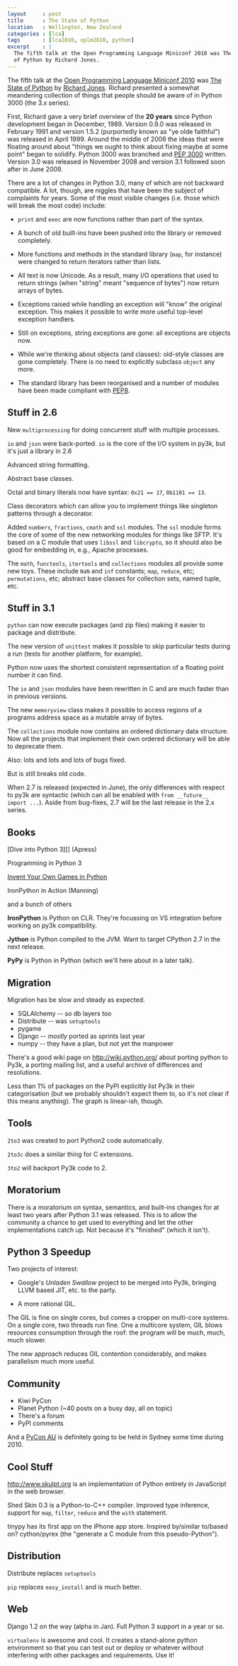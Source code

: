 ```yaml
---
layout     : post
title      : The State of Python
location   : Wellington, New Zealand
categories : [lca]
tags       : [lca2010, oplm2010, python]
excerpt    : |
  The fifth talk at the Open Programming Language Miniconf 2010 was The State
  of Python by Richard Jones.
---
```


The fifth talk at the [Open Programming Language Miniconf 2010][oplm2010] was
[The State of Python][talk] by [Richard Jones][rj]. Richard presented a
somewhat meandering collection of things that people should be aware of in
Python 3000 (the 3.x series).

[oplm2010]: http://blogs.tucs.org.au/oplm/
[talk]: http://blogs.tucs.org.au/oplm/programme/#python3
[rj]: http://mechanicalcat.net/richard

First, Richard gave a very brief overview of the **20 years** since Python
development began in December, 1989. Version 0.9.0 was released in February
1991 and version 1.5.2 (purportedly known as "ye olde faithful") was released
in April 1999. Around the middle of 2006 the ideas that were floating around
about "things we ought to think about fixing maybe at some point" began to
solidify. Python 3000 was branched and [PEP 3000][pep3000] written. Version
3.0 was released in November 2008 and version 3.1 followed soon after in June
2009.

[pep3000]: http://www.python.org/dev/peps/pep-3000/

There are a lot of changes in Python 3.0, many of which are not backward
compatible. A lot, though, are niggles that have been the subject of
complaints for years. Some of the most visible changes (i.e. those which will
break the most code) include:

* `print` and `exec` are now functions rather than part of the syntax.

* A bunch of old built-ins have been pushed into the library or removed
  completely.

* More functions and methods in the standard library (`map`, for instance)
  were changed to return iterators rather than lists.

* All text is now Unicode. As a result, many I/O operations that used to
  return strings (when "string" meant "sequence of bytes") now return arrays
  of bytes.

* Exceptions raised while handling an exception will "know" the original
  exception. This makes it possible to write more useful top-level exception
  handlers.

* Still on exceptions, string exceptions are gone: all exceptions are objects
  now.

* While we're thinking about objects (and classes): old-style classes are gone
  completely. There is no need to explicitly subclass `object` any more.

* The standard library has been reorganised and a number of modules have been
  made compliant with [PEP8][pep8].

[pep8]: http://www.python.org/dev/peps/pep-0008/


Stuff in 2.6
------------

New `multiprocessing` for doing concurrent stuff with multiple processes.

`io` and `json` were back-ported. `io` is the core of the I/O system in py3k,
but it's just a library in 2.6

Advanced string formatting.

Abstract base classes.

Octal and binary literals now have syntax: `0x21 == 17`, `0b1101 == 13`.

Class decorators which can allow you to implement things like singleton
patterns through a decorator.

Added `numbers`, `fractions`, `cmath` and `ssl` modules. The `ssl` module
forms the core of some of the new networking modules for things like SFTP.
It's based on a C module that uses `libssl` and `libcrypto`, so it should also
be good for embedding in, e.g., Apache processes.

The `math`, `functools`, `itertools` and `collections` modules all provide
some new toys. These include `NaN` and `inf` constants; `map`, `reduce`, etc;
`permutations`, etc; abstract base classes for collection sets, named tuple,
etc.

Stuff in 3.1
------------

`python` can now execute packages (and zip files) making it easier to package
and distribute.

The new version of `unittest` makes it possible to skip particular tests
during a run (tests for another platform, for example).

Python now uses the shortest consistent representation of a floating point
number it can find.

The `io` and `json` modules have been rewritten in C and are much faster than
in previous versions.

The new `memoryview` class makes it possible to access regions of a programs
address space as a mutable array of bytes.

The `collections` module now contains an ordered dictionary data structure.
Now all the projects that implement their own ordered dictionary will be able
to deprecate them.

Also: lots and lots and lots of bugs fixed.

But is still breaks old code.

When 2.7 is released (expected in June), the only differences with respect to
py3k are syntactic (which can all be enabled with `from __future__ import
...`). Aside from bug-fixes, 2.7 will be the last release in the 2.x series.

Books
-----

[Dive into Python 3][] (Apress)

Programming in Python 3

[Invent Your Own Games in Python][invent]

IronPython in Action (Manning)

and a bunch of others

[dip3]: http://diveintopython3.org/
[invent]: http://inventwithpython.com/

**IronPython** is Python on CLR. They're focussing on VS integration before
working on py3k compatibility.

**Jython** is Python compiled to the JVM. Want to target CPython 2.7 in the
next release.

**PyPy** is Python in Python (which we'll here about in a later talk).

Migration
---------

Migration has be slow and steady as expected. 

* SQLAlchemy -- so db layers too
* Distribute -- was `setuptools`
* pygame
* Django -- *mostly* ported as sprints last year
* numpy -- they have a plan, but not yet the manpower

There's a good wiki page on http://wiki.python.org/ about porting python to
Py3k, a porting mailing list, and a useful archive of differences and
resolutions.

Less than 1% of packages on the PyPI explicitly list Py3k in their
categorisation (but we probably shouldn't expect them to, so it's not clear if
this means anything). The graph is linear-ish, though.

Tools
-----

`2to3` was created to port Python2 code automatically.

`2to3c` does a similar thing for C extensions.

`3to2` will backport Py3k code to 2.

Moratorium
----------

There is a moratorium on syntax, semantics, and built-ins changes for at least
two years after Python 3.1 was released. This is to allow the community a
chance to get used to everything and let the other implementations catch up.
Not because it's "finished" (which it isn't).

Python 3 Speedup
----------------

Two projects of interest:

* Google's *Unladen Swallow* project to be merged into Py3k, bringing LLVM
  based JIT, etc. to the party.

* A more rational GIL.

The GIL is fine on single cores, but comes a cropper on multi-core systems. On
a single core, two threads run fine. One a multicore system, GIL blows
resources consumption through the roof: the program will be much, much, much
slower.

The new approach reduces GIL contention considerably, and makes parallelism
much more useful.

Community
---------

* Kiwi PyCon
* Planet Python (~40 posts on a busy day, all on topic)
* There's a forum
* PyPI comments

And a [PyCon AU](http://au.pycon.org/) is definitely going to be held in
Sydney some time during 2010.

Cool Stuff
----------

http://www.skulpt.org is an implementation of Python entirely in JavaScript in
the web browser.

Shed Skin 0.3 is a Python-to-C++ compiler. Improved type inference, support
for `map`, `filter`, `reduce` and the `with` statement.

tinypy has its first app on the iPhone app store. Inspired by/similar to/based
on? cython/pyrex (the "generate a C module from this pseudo-Python").


Distribution
------------

Distribute replaces `setuptools`

`pip` replaces `easy_install` and is much better.

Web
---

Django 1.2 on the way (alpha in Jan). Full Python 3 support in a year or so.

`virtualenv` is awesome and cool. It creates a stand-alone python environment
so that you can test out or deploy or whatever without interfering with other
packages and requirements. Use it!
